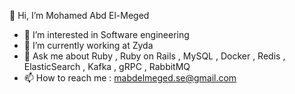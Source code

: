  👋 Hi, I’m Mohamed Abd El-Meged
- 👀 I’m interested in Software engineering 
- 🌱 I’m currently working at Zyda
- :speech_balloon: Ask me about Ruby , Ruby on Rails , MySQL , Docker , Redis , ElasticSearch , Kafka , gRPC , RabbitMQ 
- 📫 How to reach me : mabdelmeged.se@gmail.com

<!---
MohamedAbdElMeged/MohamedAbdElMeged is a ✨ special ✨ repository because its `README.md` (this file) appears on your GitHub profile.
You can click the Preview link to take a look at your changes.
--->

